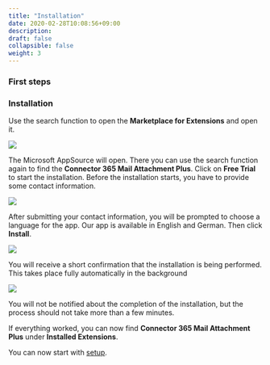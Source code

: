 ```yaml
---
title: "Installation"
date: 2020-02-28T10:08:56+09:00
description: 
draft: false
collapsible: false
weight: 3
---
```

### First steps

### Installation

Use the search function to open the **Marketplace for Extensions** and open it.

![](images/XRechnung/marketplacesuch.PNG)

The Microsoft AppSource will open. There you can use the search function again to find the **Connector 365 Mail Attachment Plus**. Click on **Free Trial** to start the installation. Before the installation starts, you have to provide some contact information.

![](images/apps/mailattachmentssuche.PNG)

After submitting your contact information, you will be prompted to choose a language for the app. Our app is available in English and German. Then click **Install**.

![](images/XRechnung/xrechnungsprache.PNG)

You will receive a short confirmation that the installation is being performed. This takes place fully automatically in the background

![](images/apps/attachmentinstalledextensions.png)

You will not be notified about the completion of the installation, but the process should not take more than a few minutes.

If everything worked, you can now find **Connector 365 Mail Attachment Plus** under **Installed Extensions**.

You can now start with [setup](en-us/apps/mail_attachment_plus/first-steps/setup/allocating-license/).



